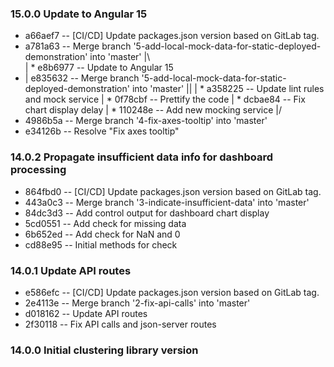 ### 15.0.0 Update to Angular 15
* a66aef7 -- [CI/CD] Update packages.json version based on GitLab tag.
*   a781a63 -- Merge branch '5-add-local-mock-data-for-static-deployed-demonstration' into 'master'
|\  
| * e8b6977 -- Update to Angular 15
* | e835632 -- Merge branch '5-add-local-mock-data-for-static-deployed-demonstration' into 'master'
|\| 
| * a358225 -- Update lint rules and mock service
| * 0f78cbf -- Prettify the code
| * dcbae84 -- Fix chart display delay
| * 110248e -- Add new mocking service
|/  
* 4986b5a -- Merge branch '4-fix-axes-tooltip' into 'master'
* e34126b -- Resolve "Fix axes tooltip"
### 14.0.2 Propagate insufficient data info for dashboard processing
* 864fbd0 -- [CI/CD] Update packages.json version based on GitLab tag.
* 443a0c3 -- Merge branch '3-indicate-insufficient-data' into 'master'
* 84dc3d3 -- Add control output for dashboard chart display
* 5cd0551 -- Add check for missing data
* 6b652ed -- Add check for NaN and 0
* cd88e95 -- Initial methods for check
### 14.0.1 Update API routes
* e586efc -- [CI/CD] Update packages.json version based on GitLab tag.
* 2e4113e -- Merge branch '2-fix-api-calls' into 'master'
* d018162 -- Update API routes
* 2f30118 -- Fix API calls and json-server routes
### 14.0.0 Initial clustering library version
